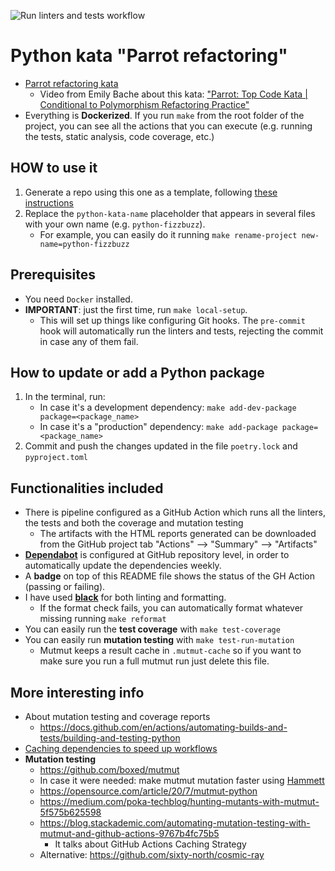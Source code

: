 ![Run linters and tests workflow](https://github.com/islomar/kata-parrot-refactoring/actions/workflows/run-linters-and-tests.yml/badge.svg)

# Python kata "Parrot refactoring"

- [Parrot refactoring kata](https://github.com/emilybache/Parrot-Refactoring-Kata)
  - Video from Emily Bache about this kata: ["Parrot: Top Code Kata | Conditional to Polymorphism Refactoring Practice"](https://www.youtube.com/watch?v=UxNEHKg_2eA)
- Everything is **Dockerized**. If you run `make` from the root folder of the project, you can see all the actions that you can execute (e.g. running the tests, static analysis, code coverage, etc.)


## HOW to use it
1. Generate a repo using this one as a template, following [these instructions](https://docs.github.com/en/repositories/creating-and-managing-repositories/creating-a-repository-from-a-template#creating-a-repository-from-a-template)
2. Replace the `python-kata-name` placeholder that appears in several files with your own name (e.g. `python-fizzbuzz`). 
   - For example, you can easily do it running `make rename-project new-name=python-fizzbuzz`


## Prerequisites
- You need `Docker` installed.
- **IMPORTANT**: just the first time, run `make local-setup`.
    - This will set up things like configuring Git hooks. The `pre-commit` hook will automatically run the linters and tests, rejecting the commit in case any of them fail.


## How to update or add a Python package
  1. In the terminal, run:
     - In case it's a development dependency: `make add-dev-package package=<package_name>` 
     - In case it's a "production" dependency: `make add-package package=<package_name>`
  2. Commit and push the changes updated in the file `poetry.lock` and `pyproject.toml`


## Functionalities included
- There is pipeline configured as a GitHub Action which runs all the linters, the tests and both the coverage and mutation testing
  - The artifacts with the HTML reports generated can be downloaded from the GitHub project tab "Actions" --> "Summary" --> "Artifacts"
- [**Dependabot**](https://docs.github.com/code-security/dependabot/dependabot-version-updates/configuration-options-for-the-dependabot.yml-file) is configured at GitHub repository level, in order to automatically update the dependencies weekly.
- A **badge** on top of this README file shows the status of the GH Action (passing or failing).
- I have used [**black**](https://github.com/psf/black) for both linting and formatting.
  - If the format check fails, you can automatically format whatever missing running `make reformat` 
- You can easily run the **test coverage** with `make test-coverage`
- You can easily run **mutation testing** with `make test-run-mutation`
  - Mutmut keeps a result cache in `.mutmut-cache` so if you want to make sure you run a full mutmut run just delete this file.


## More interesting info
- About mutation testing and coverage reports
  - https://docs.github.com/en/actions/automating-builds-and-tests/building-and-testing-python
- [Caching dependencies to speed up workflows](https://docs.github.com/en/actions/using-workflows/caching-dependencies-to-speed-up-workflows)
- **Mutation testing**
  - https://github.com/boxed/mutmut
  - In case it were needed: make mutmut mutation faster using [Hammett](https://github.com/boxed/hammett)
  - https://opensource.com/article/20/7/mutmut-python
  - https://medium.com/poka-techblog/hunting-mutants-with-mutmut-5f575b625598
  - https://blog.stackademic.com/automating-mutation-testing-with-mutmut-and-github-actions-9767b4fc75b5
    - It talks about GitHub Actions Caching Strategy
  - Alternative: https://github.com/sixty-north/cosmic-ray
